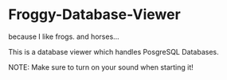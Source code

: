 # Froggy-Database-Viewer
because I like frogs. and horses...

This is a database viewer which handles PosgreSQL Databases.

NOTE: Make sure to turn on your sound when starting it!
